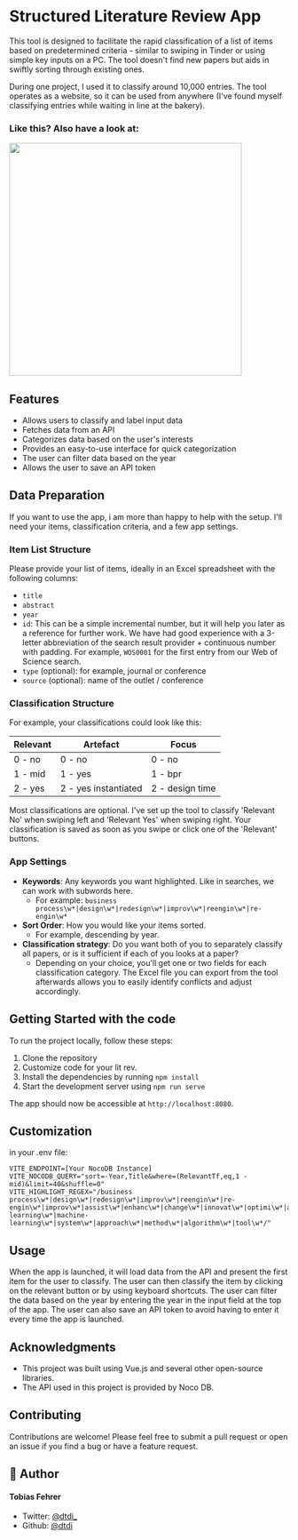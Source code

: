 # Structured Literature Review App

This tool is designed to facilitate the rapid classification of a list of items based on predetermined criteria - similar to swiping in Tinder or using simple key inputs on a PC. The tool doesn't find new papers but aids in swiftly sorting through existing ones.

During one project, I used it to classify around 10,000 entries. The tool operates as a website, so it can be used from anywhere (I've found myself classifying entries while waiting in line at the bakery).

### Like this? Also have a look at:

[<img src="https://dtdi.de/ads/paper-swipe.png" width="419px" />](https://dtdi.de/i.php?repo=paper-swipe)

## Features

- Allows users to classify and label input data
- Fetches data from an API
- Categorizes data based on the user's interests
- Provides an easy-to-use interface for quick categorization
- The user can filter data based on the year
- Allows the user to save an API token

## Data Preparation

If you want to use the app, i am more than happy to help with the setup. I'll need your items, classification criteria, and a few app settings.

### Item List Structure

Please provide your list of items, ideally in an Excel spreadsheet with the following columns:

- `title`
- `abstract`
- `year`
- `id`: This can be a simple incremental number, but it will help you later as a reference for further work. We have had good experience with a 3-letter abbreviation of the search result provider + continuous number with padding. For example, `WOS0001` for the first entry from our Web of Science search.
- `type` (optional): for example, journal or conference
- `source` (optional): name of the outlet / conference

### Classification Structure

For example, your classifications could look like this:

| Relevant | Artefact             | Focus           |
| -------- | -------------------- | --------------- |
| 0 - no   | 0 - no               | 0 - no          |
| 1 - mid  | 1 - yes              | 1 - bpr         |
| 2 - yes  | 2 - yes instantiated | 2 - design time |

Most classifications are optional. I've set up the tool to classify 'Relevant No' when swiping left and 'Relevant Yes' when swiping right. Your classification is saved as soon as you swipe or click one of the 'Relevant' buttons.

### App Settings

- **Keywords**: Any keywords you want highlighted. Like in searches, we can work with subwords here.
  - For example: `business process\w*|design\w*|redesign\w*|improv\w*|reengin\w*|re-engin\w*`
- **Sort Order**: How you would like your items sorted.
  - For example, descending by year.
- **Classification strategy**: Do you want both of you to separately classify all papers, or is it sufficient if each of you looks at a paper?
  - Depending on your choice, you'll get one or two fields for each classification category. The Excel file you can export from the tool afterwards allows you to easily identify conflicts and adjust accordingly.

## Getting Started with the code

To run the project locally, follow these steps:

1. Clone the repository
2. Customize code for your lit rev.
3. Install the dependencies by running `npm install`
4. Start the development server using `npm run serve`

The app should now be accessible at `http://localhost:8080`.

## Customization

in your .env file:

```
VITE_ENDPOINT=[Your NocoDB Instance]
VITE_NOCODB_QUERY="sort=-Year,Title&where=(RelevantTf,eq,1 - mid)&limit=40&shuffle=0"
VITE_HIGHLIGHT_REGEX="/business process\w*|design\w*|redesign\w*|improv\w*|reengin\w*|re-engin\w*|improv\w*|assist\w*|enhanc\w*|change\w*|innovat\w*|optimi\w*|automat\w*|support\w*|optimi\w*|machine learning\w*|machine-learning\w*|system\w*|approach\w*|method\w*|algorithm\w*|tool\w*/"
```

## Usage

When the app is launched, it will load data from the API and present the first item for the user to classify. The user can then classify the item by clicking on the relevant button or by using keyboard shortcuts. The user can filter the data based on the year by entering the year in the input field at the top of the app. The user can also save an API token to avoid having to enter it every time the app is launched.

## Acknowledgments

- This project was built using Vue.js and several other open-source libraries.
- The API used in this project is provided by Noco DB.

## Contributing

Contributions are welcome! Please feel free to submit a pull request or open an issue if you find a bug or have a feature request.

## 🙇 Author

#### Tobias Fehrer

- Twitter: [@dtdi\_](https://twitter.com/dtdi_)
- Github: [@dtdi](https://github.com/dtdi)
